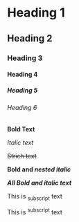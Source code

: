 # Heading 1
## Heading 2
### Heading 3
#### Heading 4
##### Heading 5
###### Heading 6

**Bold Text**

*Italic text*

~~Strich text~~

**Bold and _nested italic_**

***All Bold and italic text***

This is <sub>subscript</sub> text

This is <sup>subscript</sup> text